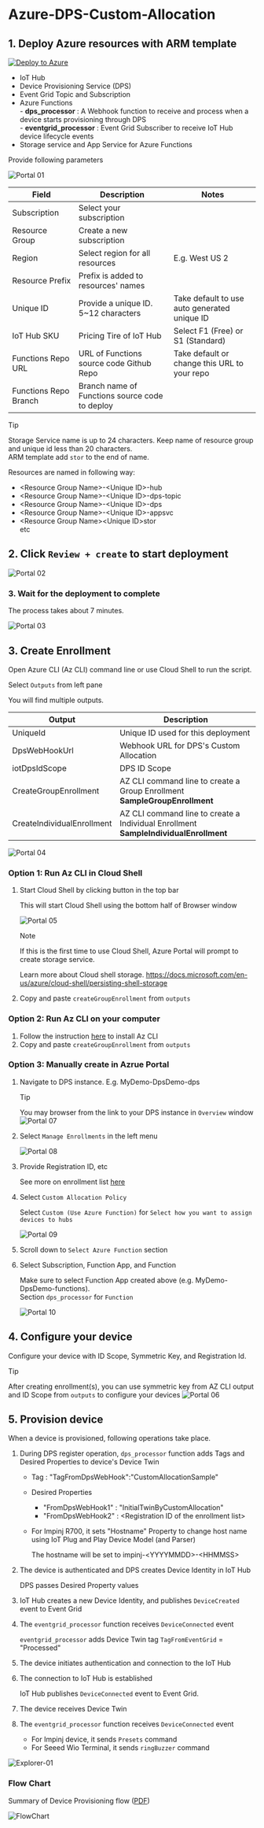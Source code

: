 # Azure-DPS-Custom-Allocation

## 1. Deploy Azure resources with ARM template  

[![Deploy to Azure](https://aka.ms/deploytoazurebutton)](https://portal.azure.com/#create/Microsoft.Template/uri/https%3A%2F%2Fraw.githubusercontent.com%2Fdaisukeiot%2FAzure-DPS-Custom-Allocation%2Fmain%2Fdeploy%2Fdeploy.json)

- IoT Hub
- Device Provisioning Service (DPS)
- Event Grid Topic and Subscription
- Azure Functions  
        - **dps_processor** : A Webhook function to receive and process when a device starts provisioning through DPS  
        - **eventgrid_processor** : Event Grid Subscriber to receive IoT Hub device lifecycle events
- Storage service and App Service for Azure Functions

Provide following parameters

![Portal 01](media/Azure-Portal-01.png)

| Field                 | Description                                    | Notes                                        |
|-----------------------|------------------------------------------------|----------------------------------------------|
| Subscription          | Select your subscription                       |                                              |
| Resource Group        | Create a new subscription                      |                                              |
| Region                | Select region for all resources                | E.g. West US 2                               |
| Resource Prefix       | Prefix is added to resources' names            |                                              |
| Unique ID             | Provide a unique ID.  5~12 characters          | Take default to use auto generated unique ID |
| IoT Hub SKU           | Pricing Tire of IoT Hub                        | Select F1 (Free) or S1 (Standard)            |
| Functions Repo URL    | URL of Functions source code Github Repo       | Take default or change this URL to your repo |
| Functions Repo Branch | Branch name of Functions source code to deploy |                                              |

> [!TIP]  
> Storage Service name is up to 24 characters.  Keep name of resource group and unique id less than 20 characters.  
> ARM template add `stor` to the end of name.

Resources are named in following way:

- \<Resource Group Name>-\<Unique ID>-hub
- \<Resource Group Name>-\<Unique ID>-dps-topic
- \<Resource Group Name>-\<Unique ID>-dps
- \<Resource Group Name>-\<Unique ID>-appsvc  
- \<Resource Group Name>\<Unique ID>stor  
  etc

## 2. Click `Review + create` to start deployment

![Portal 02](media/Azure-Portal-02.png)

### 3. Wait for the deployment to complete

The process takes about 7 minutes.

![Portal 03](media/Azure-Portal-03.png)

## 3. Create Enrollment

Open Azure CLI (Az CLI) command line or use Cloud Shell to run the script.

Select `Outputs` from left pane

You will find multiple outputs.

| Output                     | Description                                                                          |
|----------------------------|--------------------------------------------------------------------------------------|
| UniqueId                   | Unique ID used for this deployment                                                   |
| DpsWebHookUrl              | Webhook URL for DPS's Custom Allocation                                              |
| iotDpsIdScope              | DPS ID Scope                                                                         |
| CreateGroupEnrollment      | AZ CLI command line to create a Group Enrollment **SampleGroupEnrollment**           |
| CreateIndividualEnrollment | AZ CLI command line to create a Individual Enrollment **SampleIndividualEnrollment** |

![Portal 04](media/Azure-Portal-04.png)

### Option 1: Run Az CLI in Cloud Shell

1. Start Cloud Shell by clicking button in the top bar

    This will start Cloud Shell using the bottom half of Browser window

    ![Portal 05](media/Azure-Portal-05.png)

    > [!NOTE]  
    > If this is the first time to use Cloud Shell, Azure Portal will prompt to create storage service.  
    >  
    > Learn more about Cloud shell storage. <https://docs.microsoft.com/en-us/azure/cloud-shell/persisting-shell-storage>

1. Copy and paste `createGroupEnrollment` from `outputs`

### Option 2: Run Az CLI on your computer

1. Follow the instruction [here](https://docs.microsoft.com/cli/azure/install-azure-cli) to install Az CLI
1. Copy and paste `createGroupEnrollment` from `outputs`

### Option 3: Manually create in Azrue Portal

1. Navigate to DPS instance.  E.g. MyDemo-DpsDemo-dps  

    > [!TIP]
    > You may browser from the link to your DPS instance in `Overview` window
    > ![Portal 07](media/Azure-Portal-07.png)

1. Select `Manage Enrollments` in the left menu

    ![Portal 08](media/Azure-Portal-08.png)

1. Provide Registration ID, etc  

    See more on enrollment list [here](https://docs.microsoft.com/azure/iot-dps/how-to-manage-enrollments)

1. Select `Custom Allocation Policy`

    Select `Custom (Use Azure Function)` for `Select how you want to assign devices to hubs`  

    ![Portal 09](media/Azure-Portal-09.png)

1. Scroll down to `Select Azure Function` section

1. Select Subscription, Function App, and Function

    Make sure to select Function App created above (e.g. MyDemo-DpsDemo-functions).  
    Section `dps_processor` for `Function`

    ![Portal 10](media/Azure-Portal-10.png)

## 4. Configure your device

Configure your device with ID Scope, Symmetric Key, and Registration Id.

> [!TIP]  
> After creating enrollment(s), you can use symmetric key from AZ CLI output and ID Scope from `outputs` to configure your devices
> ![Portal 06](media/Azure-Portal-06.png)

## 5. Provision device

When a device is provisioned, following operations take place.

1. During DPS register operation, `dps_processor` function adds Tags and Desired Properties to device's Device Twin  

    - Tag : "TagFromDpsWebHook":"CustomAllocationSample"
    - Desired Properties  
        - "FromDpsWebHook1" : "InitialTwinByCustomAllocation"
        - "FromDpsWebHook2" : \<Registration ID of the enrollment list>
    - For Impinj R700, it sets "Hostname" Property to change host name using IoT Plug and Play Device Model (and Parser)  

        The hostname will be set to impinj-\<YYYYMMDD>-\<HHMMSS>

1. The device is authenticated and DPS creates Device Identity in IoT Hub

    DPS passes Desired Property values

1. IoT Hub creates a new Device Identity, and publishes `DeviceCreated` event to Event Grid

1. The `eventgrid_processor` function receives `DeviceConnected` event

    `eventgrid_processor` adds Device Twin tag `TagFromEventGrid` = "Processed"

1. The device initiates authentication and connection to the IoT Hub

1. The connection to IoT Hub is established  

    IoT Hub publishes `DeviceConnected` event to Event Grid.

1. The device receives Device Twin

1. The `eventgrid_processor` function receives `DeviceConnected` event

    - For Impinj device, it sends `Presets` command
    - For Seeed Wio Terminal, it sends `ringBuzzer` command

![Explorer-01](media/IoT-Explorer-01.png)

### Flow Chart

Summary of Device Provisioning flow ([PDF](https://github.com/daisukeiot/Azure-DPS-Custom-Allocation/blob/main/media/DPS-IoTHub-ProvisioningFlow.pdf))
  
![FlowChart](media/FlowChart.png)

